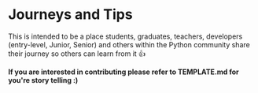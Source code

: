 # Journeys and Tips
This is intended to be a place students, graduates, teachers, developers (entry-level, Junior, Senior) and others within the Python community
share their journey so others can learn from it :thumbsup:

**If you are interested in contributing please refer to TEMPLATE.md for you're story telling :)**